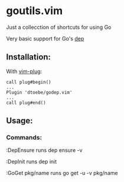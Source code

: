 # goutils.vim

Just a collecction of shortcuts for using Go

Very basic support for Go's [dep](https://github.com/golang/dep)

## Installation:

With [vim-plug](https://github.com/junegunn/vim-plug):

```
call plug#begin()
...
Plugin 'dtoebe/godep.vim'
...
call plug#end()
```


## Usage:

### Commands:

   :DepEnsure
     runs dep ensure -v

   :DepInit
     runs dep init

   :GoGet pkg/name
      runs go get -u -v pkg/name
